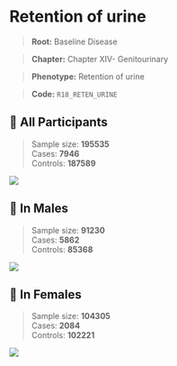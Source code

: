 # Retention of urine

> **Root:** Baseline Disease  

> **Chapter:** Chapter XIV- Genitourinary  

> **Phenotype:** Retention of urine  

> **Code:** `R18_RETEN_URINE`

## 🧪 All Participants  
> Sample size: **195535**  
> Cases: **7946**  
> Controls: **187589**
<img src="/Disease/Figures/ALL/Incidence/R18_RETEN_URINE.png"/>
<CsvTable src="/Disease_Data/ALL/Incidence/COX_R18_RETEN_URINE.csv" label="🔍 View full results" />

## 👨 In Males  
> Sample size: **91230**  
> Cases: **5862**  
> Controls: **85368**
<img src="/Disease/Figures/Male/Incidence/R18_RETEN_URINE.png"/>
<CsvTable src="/Disease_Data/Male/Incidence/COX_R18_RETEN_URINE.csv" label="🔍 View full results" />

## 👩 In Females  
> Sample size: **104305**  
> Cases: **2084**  
> Controls: **102221**
<img src="/Disease/Figures/Female/Incidence/R18_RETEN_URINE.png"/>
<CsvTable src="/Disease_Data/Female/Incidence/COX_R18_RETEN_URINE.csv" label="🔍 View full results" />

